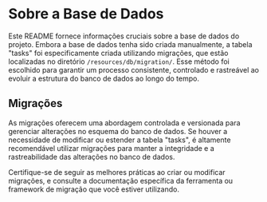 # Sobre a Base de Dados

Este README fornece informações cruciais sobre a base de dados do projeto. Embora a base de dados tenha sido criada manualmente, a tabela "tasks" foi especificamente criada utilizando migrações, que estão localizadas no diretório `/resources/db/migration/`. Esse método foi escolhido para garantir um processo consistente, controlado e rastreável ao evoluir a estrutura do banco de dados ao longo do tempo.

## Migrações

As migrações oferecem uma abordagem controlada e versionada para gerenciar alterações no esquema do banco de dados. Se houver a necessidade de modificar ou estender a tabela "tasks", é altamente recomendável utilizar migrações para manter a integridade e a rastreabilidade das alterações no banco de dados.

Certifique-se de seguir as melhores práticas ao criar ou modificar migrações, e consulte a documentação específica da ferramenta ou framework de migração que você estiver utilizando.
